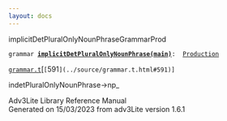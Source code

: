 ```yaml
---
layout: docs
---
```

<span class="title">implicitDetPluralOnlyNounPhrase</span><span class="type">GrammarProd</span>

`grammar `**[`implicitDetPluralOnlyNounPhrase(main)`](../object/implicitDetPluralOnlyNounPhrase(main).html)**` :   `[`Production`](../object/Production.html)

[`grammar.t`](../file/grammar.t.html)[`[`591`](../source/grammar.t.html#591)]`

<div class="gramrule">

indetPluralOnlyNounPhrase-\>np\_  

</div>

<div class="ftr">

Adv3Lite Library Reference Manual  
Generated on 15/03/2023 from adv3Lite version 1.6.1

</div>
